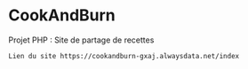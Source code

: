 # CookAndBurn
Projet PHP : Site de partage de recettes 

```
Lien du site https://cookandburn-gxaj.alwaysdata.net/index
```
